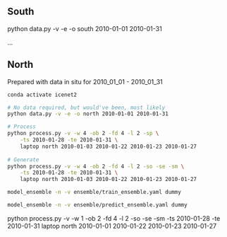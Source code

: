 ## South

python data.py -v -e -o south 2010-01-01 2010-01-31

...

## North

Prepared with data in situ for 2010_01_01 - 2010_01_31

```bash
conda activate icenet2

# No data required, but would've been, most likely
python data.py -v -e -o north 2010-01-01 2010-01-31

# Process
python process.py -v -w 4 -ob 2 -fd 4 -l 2 -sp \
    -ts 2010-01-28 -te 2010-01-31 \
    laptop north 2010-01-03 2010-01-22 2010-01-23 2010-01-27
    
# Generate
python process.py -v -w 4 -ob 2 -fd 4 -l 2 -so -se -sm \
    -ts 2010-01-28 -te 2010-01-31 \
    laptop north 2010-01-03 2010-01-22 2010-01-23 2010-01-27

model_ensemble -n -v ensemble/train_ensemble.yaml dummy

model_ensemble -n -v ensemble/predict_ensemble.yaml dummy
```


python process.py -v -w 1 -ob 2 -fd 4 -l 2 -so -se -sm -ts 2010-01-28 -te 2010-01-31 laptop north 2010-01-01 2010-01-22 2010-01-23 2010-01-27